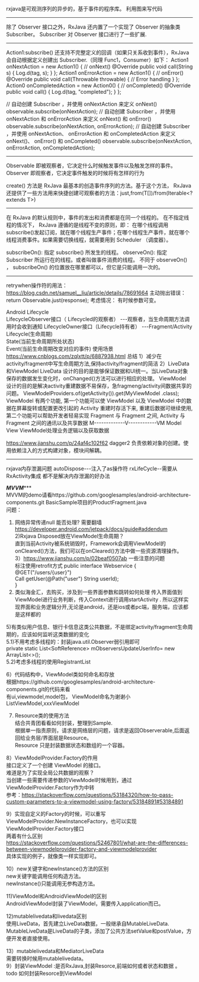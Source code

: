 rxjava是可观测序列的异步的，基于事件的程序库。
利用图来写代码
****************************************
除了 Observer 接口之外，RxJava 还内置了一个实现了 Observer 的抽象类Subscriber。 Subscriber 对 Observer 接口进行了一些扩展.

**********************************
Action1:subscribe() 还支持不完整定义的回调（如果只关系收到事件），RxJava 会自动根据定义创建出 Subscriber.（同理 Func1，Consumer）如下：
Action1<String> onNextAction = new Action1<String>() {
    // onNext()
    @Override
    public void call(String s) {
        Log.d(tag, s);
    }
};
Action1<Throwable> onErrorAction = new Action1<Throwable>() {
    // onError()
    @Override
    public void call(Throwable throwable) {
        // Error handling
    }
};
Action0 onCompletedAction = new Action0() {
    // onCompleted()
    @Override
    public void call() {
        Log.d(tag, "completed");
    }
};

// 自动创建 Subscriber ，并使用 onNextAction 来定义 onNext()
observable.subscribe(onNextAction);
// 自动创建 Subscriber ，并使用 onNextAction 和 onErrorAction 来定义 onNext() 和 onError()
observable.subscribe(onNextAction, onErrorAction);
// 自动创建 Subscriber ，并使用 onNextAction、 onErrorAction 和 onCompletedAction 来定义 onNext()、 onError() 和 onCompleted()
observable.subscribe(onNextAction, onErrorAction, onCompletedAction);
*********************************


Observable 即被观察者，它决定什么时候触发事件以及触发怎样的事件。
Observer 即观察者，它决定事件触发的时候将有怎样的行为

create() 方法是 RxJava 最基本的创造事件序列的方法。基于这个方法， RxJava 还提供了一些方法用来快捷创建可观察者的方法：just,from(T[])/from(Iterable<? extends T>)

*******************************
在 RxJava 的默认规则中，事件的发出和消费都是在同一个线程的。
在不指定线程的情况下， RxJava 遵循的是线程不变的原则，即：
在哪个线程调用subscribe()发起订阅，就在哪个线程生产事件；在哪个线程生产事件，就在哪个线程消费事件。如果需要切换线程，就需要用到 Scheduler （调度器）。

subscribeOn(): 指定 subscribe() 所发生的线程。
observeOn(): 指定 Subscriber 所运行在的线程。或者叫做事件消费的线程。
不同于 observeOn() ， subscribeOn() 的位置放在哪里都可以，但它是只能调用一次的。
*******************************

retrywhen操作符的用法：https://blog.csdn.net/samuel__liu/article/details/78691664
主动抛出错误：return Observable.just(response);
考虑情况：
有时候参数可变。   


Android Lifecycle  
LifecycleObserver接口（ Lifecycled的观察者） ---观察者，当生命周期方法调用时会收到通知 
LifecycleOwner接口（Lifecycle持有者）  ---Fragment/Activity
Lifecycle(生命周期)  
State(当前生命周期所处状态)  
Event(当前生命周期改变对应的事件)
使用场景 https://www.cnblogs.com/zqlxtt/p/6887938.html 总结
1）减少在activity/fragment中写生命周期方法,保持activity/fragment的简洁
2）LiveData和ViewModel
LiveData 设计的目的是能够保证数据和UI统一。当LiveData对象保存的数据发生变化时，onChanged()方法可以进行相应的处理。
ViewModel 设计的目的是解决activity重建数据不易保存，急fragmeng/activity间数据共享的问题。 ViewModelProviders.of(getActivity()).get(MyViewModel .class);  
ViewModel 有两个功能, 第一个功能可以使 ViewModel 以及 ViewModel 中的数据在屏幕旋转或配置更改引起的 Activity 重建时存活下来, 重建后数据可继续使用,
第二个功能可以帮助开发者轻易实现 Fragment 与 Fragment 之间, Activity 与 Fragment 之间的通讯以及共享数据
M-------------V------------VM
Model         View         ViewModel处理业务逻辑以及获取数据


https://www.jianshu.com/p/24af4c102f62
dagger2
负责依赖对象的创建。使用依赖注入的方式构建对象，模块间解耦。

********************************
rxjava内存泄漏问题
autoDispose---注入了as操作符
rxLifeCycle--需要从RxActivity集成
都不是解决内存泄漏的好办法


*****************MVVM********************  
MVVM的demo请看https://github.com/googlesamples/android-architecture-components.git BasicSample项目的ProductFragment.java  
问题：  
1) 网络异常传递null 能否处理? 
需要翻墙 https://developer.android.com/jetpack/docs/guide#addendum     
2)Rxjava Disposed放在ViewModel生命周期？  
直到当前Activity被系统销毁时，Framework会调用ViewModel的onCleared()方法，我们可以在onCleared()方法中做一些资源清理操作。  
3）https://www.jianshu.com/p/02beaf0507ab  一些注意的问题  
标注使用retrofit方式
public interface Webservice {  
    @GET("/users/{user}")  
    Call<User> getUser(@Path("user") String userId);  
}  
4) 类似海金汇，去购买，涉及到一些界面参数和跳转如何处理
传入界面值到ViewModel进行业务判断，传入Context进行调用startActivity  .
所以这样实现界面和业务逻辑分开,无论是android，还是ios或者pc端，服务端，应该都是这样都的  
  
5)有类似用户信息、银行卡信息这类公共数据，不是绑定activity/fragment生命周期的，应该如何监听这类数据的变化  
5.1)不用考虑多线程的：封装java.util.Observer弱引用即可  
private static List<SoftReference<Observer>> mObserversUpdateUserInfo= new ArrayList<>();  
5.2)考虑多线程的使用RegistrantList  
  
6）代码结构中，ViewModel类如何命名和存放  
根据https://github.com/googlesamples/android-architecture-components.git的代码来看  
有ui,viewmodel,model包， ViewModel命名为谢谢小ListViewModel,xxxViewModel  

7) Resource<T>类的使用方法  
结合共青团看看如何封装，整理到Sample.  
根据单一指责原则，请求是网络层的问题，请求是返回Observerable<String>,后面返回给业务层/界面层是Resource<T>。    
Resource<T> 只是封装数据状态和数组的一个容器。  

8）ViewModelProvider.Factory的作用  
接口定义了一个创建 ViewModel 的接口。  
难道是为了实现全局公共数据的观察？  
当创建一些需要传递参数的ViewModel时候用到，通过ViewModelProvider.Factory作为中转  
参考：https://stackoverflow.com/questions/53184320/how-to-pass-custom-parameters-to-a-viewmodel-using-factory/53184891#53184891  

9）实现自定义的Factory的时候，可以重写ViewModelProvider.NewInstanceFactory，也可以实现ViewModelProvider.Factory接口  
两着有什么区别  
https://stackoverflow.com/questions/52467801/what-are-the-differences-between-viewmodelprovider-factory-and-viewmodelprovider  
具体实现的例子，就像类一样实现即可。
  
10）new关键字和newInstance()方法的区别  
new关键字能调用任何构造方法。  
newInstance()只能调用无参构造方法。  

11)ViewModel和AndroidViewModel的区别  
AndroidViewModel封装了ViewModel，需要传入application而已。  
  
12)mutablelivedata和livedata区别   
使用LiveData，首先建立LiveData数据，一般继承自MutableLiveData.  
MutableLiveData是LiveData的子类，添加了公共方法setValue和postValue，方便开发者直接使用。  

13）mutablelivedata和MediatorLiveData  
需要转换时候用mutablelivedata。  
9）封装ViewModel :是否RxJava,封装Resorce,前端如何或者状态和数据 。  
todo 如何封装Resorce到ViewModel 



 






